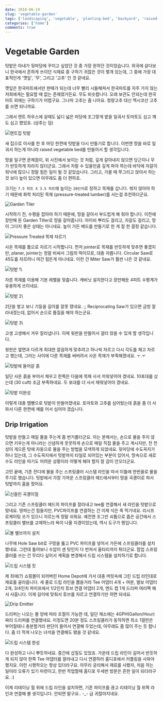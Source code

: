 ```yaml
---
date: 2018-06-19
slug: 'vegetable-garden'
tags: ['landscaping', 'vegetable', 'planting-bed', 'backyard', 'raised-bed', 'wood-work', 'drip-irrigation', 'sprinkler']
categories: ['home']
comments: true
---
```


# Vegetable Garden

텃밭은 아내가 뒷마당에 꾸미고 싶었던 것 중 가장 원하던 것이었습니다.
외국에 살다보니 한국에서 흔하게 쓰이던 식재료 중 구하기 귀찮은 것이 몇개 있는데, 그 중에 가장 대표적인게 '깻잎', '무', 그리고 '고추' 인 것 같네요.

깻잎은 한국마트에서만 판매가 되는데 너무 빨리 시들해져서 한국마트를 자주 가지 않는 저희에게는 필요할 때 없는 존재였거든요. 무도 비슷합니다. 오래 보관도 안되는데 한국마트 외에는 구하기가 어렵구요. 그나마 고추는 좀 나아요. 청량고추 대신 멕시코산 고추를 쓰면 되니까요.

그래서 렌트 하우스에 살때도 넓디 넓은 마당에 조그맣게 밭을 일궈서 토마토도 심고 깨도 심고 했었죠. (상추는 덤)

![렌트집 텃밭](/media/blog/landscaping/vegetable-renthouse.jpg)

새 집으로 이사를 한 후 마당 한켠에 텃밭을 다시 만들기로 합니다.
이번엔 땅을 바로 일궈서 하는게 아니라 raised vegetable bed를 만들어서 할 생각입니다.

땅을 일구면 문제점이, 위 사진에서 보이는 것 처럼, 깊게 갈아내지 않으면 당근이나 무가 반듯하게 자라지 않더군요.
그래서 자랄 수 있을만큼 깊게 파야 하는데 바닥에 자갈이 워낙에 많으니 정말 힘든 일이 될 것 같았습니다.
그리고, 가꿀 때 쭈그리고 앉아서 하는 것 보다 높이 있으면 아무래도 좀 더 편하죠.

크기는 `7.5 피트 X 3.5 피트`에 높이는 `20인치`로 정하고 목재를 삽니다.
썪지 않아야 하기 때문에 화학 처리된 목재 (pressure-treated lumber)를 사는걸 추천하더군요.

![Garden Tiler](/media/blog/landscaping/vegetable-tiller.jpg)

시작하기 전, 수평을 잡아야 하기 때문에, 땅을 갈아서 부드럽게 해 줘야 합니다.
이전에 장만해 둔 Garden Tiller로 땅을 갈아줍니다.
아이비 뿌리도 걸리고, 자갈도 걸리고, 땅이 그다지 좋은 상태는 아니네요.
높이 가든 베드를 만들기로 한 게 잘 한 결정 같습니다.

![Pressure Treated 목재 자르기](/media/blog/landscaping/vegetable-circularsaw.jpg)

사온 목재를 톱으로 자르기 시작합니다.
먼저 jointer로 목재를 반듯하게 맞추면 좋겠지만, planer, jointer는 정말 비싸서 그림의 떡이므로, 대충 자릅니다.
Circular Saw로 45도를 자르려니 여간 힘든게 아니네요.
이런 건 Miter Saw가 훨씬 나은 것 같네요.

![텃밭 1](/media/blog/landscaping/vegetable-garden1.jpg)\

자른 목재를 이용해 기본 레벨을 맞춥니다.
캐비닛 설치한다고 장만해둔 4피트 수평계가 유용하게 쓰이네요.

![텃밭 2](/media/blog/landscaping/vegetable-garden2.jpg)\

2단을 쌓고 보니 기둥을 길이를 잘못 쟀네요. ;;
Reciprocating Saw가 있으면 금방 잘라내겠는데, 없어서 손으로 톱질을 해야 하는군요.

![텃밭 3](/media/blog/landscaping/vegetable-garden3.jpg)\

고생 고생해서 겨우 잘라냅니다.
이제 윗판을 만들어서 걸터 앉을 수 있게 할 생각입니다.

윗판은 옆면과 다르게 최대한 깔끔하게 맞추려고 하나씩 자르고 다시 각도를 재고 자르고 했는데, 그러는 사이에 다른 목재를 써버려서 사온 목재가 부족해졌네요. ㅜ.ㅜ

![텃밭에 들어갈 흙](/media/blog/landscaping/vegetable-gardensoil.jpg)

일단 사온 흙을 부어서 채우고 한쪽은 다음에 목재 사서 끼워넣어야 겠네요.
10포대를 샀는데 (30 cuft) 조금 부족하네요. 두 포대를 더 사서 채워넣어야 겠네요.

![텃밭 미완성](/media/blog/landscaping/vegetable-garden4.jpg)

이렇게 대충 땜빵으로 텃밭이 만들어졌네요.
토마토와 고추를 심어뒀는데 흙을 좀 더 사와서 다른 한켠에 깨를 어서 심어야 겠습니다.

## Drip Irrigation

텃밭을 만들고 매일 물을 주는게 좀 번거롭더군요.
아는 분께서는, 손으로 물을 주지 않으면 키우는게 아니라는 신념하게 꿋꿋하게 손으로 매일 직접 물을 주고 계시지만, 전 천성이 게으른 탓에 자동으로 물을 주는 방법을 모색하게 되었네요.
뒷마당에 수도꼭지가 하나 있는데, 그 수도꼭지에서 텃밭까지 타일로 되어있는 부분이 있어서, 땅속으로 새로 수도 라인을 따기도 어려운 상황이라 어떻게 해야 할지 잘 감이 안오더군요.

고민 끝에, 기존 잔디에 물을 주는 스프링클러 시스템 라인을 따서 이틀에 한번꼴로 물을 주기로 했습니다.
텃밭에서 가장 가까운 스프링클러 헤드에서부터 땅을 곡괭이로 파서 텃밭까지 홈을 팠어요.

![신들린 곡괭이질](/media/blog/landscaping/vegetable-drip1.jpg)

그리고 기존 스프링클러 헤드의 파이프를 잘라내고 tee를 연결해서 새 라인을 텃밭으로 땄네요.
땅파는건 힘들지만, PVC파이프를 연결하는 건 이제 식은 죽 먹기네요.
리시프로케이팅 쏘가 있으니 자르는게 정말 쉬워요.
예전엔 조그만 쇠톱으로 좁은 공간에서 스프링클러 밸브를 교체하느라 욕이 나올 지경이었는데, 역시 도구가 짱입니다.

![볼 밸브까지 설치](/media/blog/landscaping/vegetable-drip2.jpg)

나무에 Hole Saw bit로 구멍을 뚫고 PVC 파이프를 넣어서 가든에 스프링클러를 설치했네요.
그런데 틀어보니 수압이 센 탓인지 다 번져서 울타리까지 튀더군요.
팝업 스프링클러를 쓰는 건 무리다 싶어서 계획을 변경해서 드립 시스템을 설치하기로 합니다.

![드립 시스템 킷](/media/blog/landscaping/vegetable-drip3.jpg)

제 최애(?) 쇼핑몰이 되어버린 Home Depot에 가서 대충 머릿속에 그린 드립 라인대로 재료를 골라옵니다.
세 줄로 드립 라인을 뽑을거라 Tee 어댑터 4개 + 여분, 엘보 어댑터 2개, 3/4인치 파이프에서 1/2인치 튜브 연결 어댑터 2개, 엔드 캡 1개 드리퍼 여러팩 해서 사옵니다.
이제 길이에 맞춰서 튜브를 자르고 연결하기만 하면 되네요.

![Drip Emitter](/media/blog/landscaping/vegetable-drip4.jpg)

드리퍼는 나오는 물 양에 따라 조절이 가능한 데, 일단 채소에는 4GPH(Gallon/Hour) 짜리 드리퍼를 연결했네요.
이정도면 20분 정도 스프링클러가 동작하면 최소 1갤런은 부어질테니 충분할거라 판단이 들어서 연결해 두었는데, 아무래도 좀 많이 주는 듯 합니다.
좀 더 적게 나오는 녀석을 연결해도 됐을 것 같네요.

![드립 시스템 완성](/media/blog/landscaping/vegetable-drip5.jpg)

다 완성하고 나니 뿌듯하네요.
중간에 삽질도 있었죠.
가운데 드립 라인이 길어서 반듯하게 되지 않아 한쪽 Tee 어댑터를 잘라내고 다시 연결하러 홈디포에서 커플링을 사와야 했지요.
이런 시행착오는 항상 있더라구요.
아무리 궁리해서 재료를 사봤자, 처음 하는 일이라 오류가 있기 마련이고, 한번 작업할때 홈디포 두세번 방문은 흔한 일이 되더라구요. :)

이제 리테이닝 월 위에 드립 라인을 설치하면, 기존 파이프를 끊고 리테이닝 월 위쪽 라인과 연결해 볼 생각입니다. 안되면 말구요.. -_- 급 귀찮아지네요.